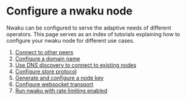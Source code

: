 # Configure a nwaku node

Nwaku can be configured to serve the adaptive needs of different operators.
This page serves as an index of tutorials explaining how to configure your nwaku node for different use cases.

1. [Connect to other peers](./connect.md)
2. [Configure a domain name](./configure-domain.md)
3. [Use DNS discovery to connect to existing nodes](./configure-dns-disc.md)
4. [Configure store protocol](./configure-store.md)
5. [Generate and configure a node key](./configure-key.md)
6. [Configure websocket transport](./configure-websocket.md)
7. [Run nwaku with rate limiting enabled](./run-with-rln.md)